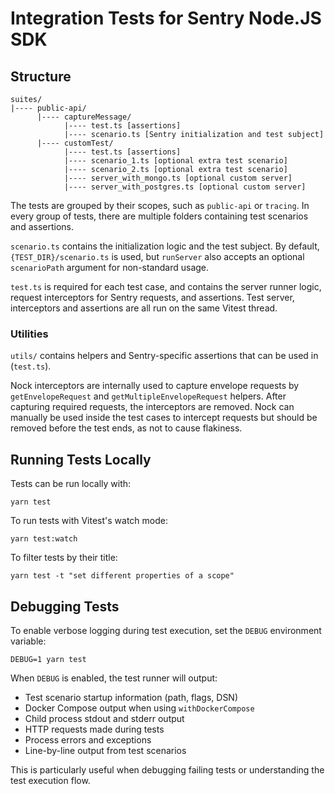 # Integration Tests for Sentry Node.JS SDK

## Structure

```
suites/
|---- public-api/
      |---- captureMessage/
            |---- test.ts [assertions]
            |---- scenario.ts [Sentry initialization and test subject]
      |---- customTest/
            |---- test.ts [assertions]
            |---- scenario_1.ts [optional extra test scenario]
            |---- scenario_2.ts [optional extra test scenario]
            |---- server_with_mongo.ts [optional custom server]
            |---- server_with_postgres.ts [optional custom server]
```

The tests are grouped by their scopes, such as `public-api` or `tracing`. In every group of tests, there are multiple
folders containing test scenarios and assertions.

`scenario.ts` contains the initialization logic and the test subject. By default, `{TEST_DIR}/scenario.ts` is used, but
`runServer` also accepts an optional `scenarioPath` argument for non-standard usage.

`test.ts` is required for each test case, and contains the server runner logic, request interceptors for Sentry
requests, and assertions. Test server, interceptors and assertions are all run on the same Vitest thread.

### Utilities

`utils/` contains helpers and Sentry-specific assertions that can be used in (`test.ts`).

Nock interceptors are internally used to capture envelope requests by `getEnvelopeRequest` and
`getMultipleEnvelopeRequest` helpers. After capturing required requests, the interceptors are removed. Nock can manually
be used inside the test cases to intercept requests but should be removed before the test ends, as not to cause
flakiness.

## Running Tests Locally

Tests can be run locally with:

`yarn test`

To run tests with Vitest's watch mode:

`yarn test:watch`

To filter tests by their title:

`yarn test -t "set different properties of a scope"`

## Debugging Tests

To enable verbose logging during test execution, set the `DEBUG` environment variable:

`DEBUG=1 yarn test`

When `DEBUG` is enabled, the test runner will output:
- Test scenario startup information (path, flags, DSN)
- Docker Compose output when using `withDockerCompose`
- Child process stdout and stderr output
- HTTP requests made during tests
- Process errors and exceptions
- Line-by-line output from test scenarios

This is particularly useful when debugging failing tests or understanding the test execution flow.
